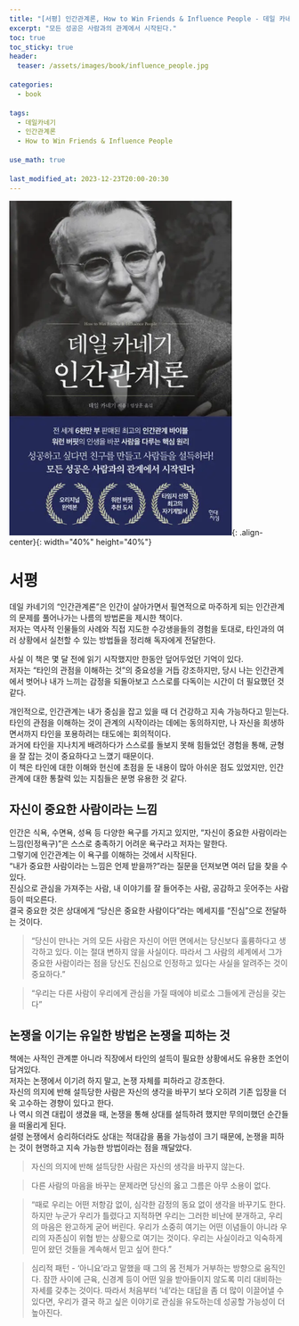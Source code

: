 ```yaml
---
title: "[서평] 인간관계론, How to Win Friends & Influence People - 데일 카네기"
excerpt: "모든 성공은 사람과의 관계에서 시작된다."
toc: true
toc_sticky: true
header:
  teaser: /assets/images/book/influence_people.jpg

categories:
  - book

tags:
  - 데일카네기
  - 인간관계론
  - How to Win Friends & Influence People

use_math: true

last_modified_at: 2023-12-23T20:00-20:30
---
```



![jpg](/assets/images/book/influence_people.jpg){: .align-center}{: width="40%" height="40%"}  

# 서평  

데일 카네기의 “인간관계론”은 인간이 살아가면서 필연적으로 마주하게 되는 인간관계의 문제를 풀어나가는 나름의 방법론을 제시한 책이다.  
저자는 역사적 인물들의 사례와 직접 지도한 수강생을들의 경험을 토대로, 타인과의 여러 상황에서 실천할 수 있는 방법들을 정리해 독자에게 전달한다.  
  
사실 이 책은 몇 달 전에 읽기 시작했지만 한동안 덮어두었던 기억이 있다.  
저자는 “타인의 관점을 이해하는 것”의 중요성을 거듭 강조하지만, 당시 나는 인간관계에서 벗어나 내가 느끼는 감정을 되돌아보고 스스로를 다독이는 시간이 더 필요했던 것 같다.  
  
개인적으로, 인간관계는 내가 중심을 잡고 있을 때 더 건강하고 지속 가능하다고 믿는다.  
타인의 관점을 이해하는 것이 관계의 시작이라는 데에는 동의하지만, 나 자신을 희생하면서까지 타인을 포용하려는 태도에는 회의적이다.  
과거에 타인을 지나치게 배려하다가 스스로를 돌보지 못해 힘들었던 경험을 통해, 균형을 잘 잡는 것이 중요하다고 느꼈기 때문이다.  
이 책은 타인에 대한 이해와 헌신에 초점을 둔 내용이 많아 아쉬운 점도 있었지만, 인간관계에 대한 통찰력 있는 지침들은 분명 유용한 것 같다.  
    
## 자신이 중요한 사람이라는 느낌  

인간은 식욕, 수면욕, 성욕 등 다양한 욕구를 가지고 있지만, “자신이 중요한 사람이라는 느낌(인정욕구)”은 스스로 충족하기 어려운 욕구라고 저자는 말한다.  
그렇기에 인간관계는 이 욕구를 이해하는 것에서 시작된다.  
“내가 중요한 사람이라는 느낌은 언제 받을까?”라는 질문을 던져보면 여러 답을 찾을 수 있다.  
진심으로 관심을 가져주는 사람, 내 이야기를 잘 들어주는 사람, 공감하고 웃어주는 사람 등이 떠오른다.  
결국 중요한 것은 상대에게 “당신은 중요한 사람이다”라는 메세지를 “진심”으로 전달하는 것이다.  
  
> “당신이 만나는 거의 모든 사람은 자신이 어떤 면에서는 당신보다 훌륭하다고 생각하고 있다. 이는 절대 변하지 않을 사실이다. 따라서 그 사람의 세계에서 그가 중요한 사람이라는 점을 당신도 진심으로 인정하고 있다는 사실을 알려주는 것이 중요하다.”   
  
> “우리는 다른 사람이 우리에게 관심을 가질 때에야 비로소 그들에게 관심을 갖는다”  

## 논쟁을 이기는 유일한 방법은 논쟁을 피하는 것  

책에는 사적인 관계뿐 아니라 직장에서 타인의 설득이 필요한 상황에서도 유용한 조언이 담겨있다.  
저자는 논쟁에서 이기려 하지 말고, 논쟁 자체를 피하라고 강조한다.  
자신의 의지에 반해 설득당한 사람은 자신의 생각을 바꾸기 보다 오히려 기존 입장을 더욱 고수하는 경향이 있다고 한다.  
나 역시 의견 대립이 생겼을 때, 논쟁을 통해 상대를 설득하려 했지만 무의미했던 순간들을 떠올리게 된다.  
설령 논쟁에서 승리하더라도 상대는 적대감을 품을 가능성이 크기 때문에, 논쟁을 피하는 것이 현명하고 지속 가능한 방법이라는 점을 깨달았다.  
  
> 자신의 의지에 반해 설득당한 사람은 자신의 생각을 바꾸지 않는다.  
  
> 다른 사람의 마음을 바꾸는 문제라면 당신의 옳고 그름은 아무 소용이 없다.  
  
> “때로 우리는 어떤 저항감 없이, 심각한 감정의 동요 없이 생각을 바꾸기도 한다. 하지만 누군가 우리가 틀렸다고 지적하면 우리는 그러한 비난에 분개하고, 우리의 마음은 완고하게 굳어 버린다. 우리가 소중히 여기는 어떤 이념들이 아니라 우리의 자존심이 위협 받는 상황으로 여기는 것이다. 우리는 사실이라고 익숙하게 믿어 왔던 것들을 계속해서 믿고 싶어 한다.”  
  
> 심리적 패턴 - ‘아니요’라고 말했을 때 그의 몸 전체가 거부하는 방향으로 움직인다. 잠깐 사이에 근육, 신경계 등이 어떤 일을 받아들이지 않도록 미리 대비하는 자세를 갖추는 것이다. 따라서 처음부터 ‘네’라는 대답을 좀 더 많이 이끌어낼 수 있다면, 우리가 결국 하고 싶은 이야기로 관심을 유도하는데 성공할 가능성이 더 높아진다.  
  

